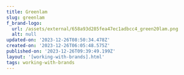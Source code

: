 ```yaml
---
title: Greenlam
slug: greenlam
f_brand-logo:
  url: /assets/external/658a93d285fea47ec1adbcc4_green20lam.png
  alt: null
updated-on: '2023-12-26T08:50:34.478Z'
created-on: '2023-12-26T06:05:48.575Z'
published-on: '2023-12-26T09:39:49.199Z'
layout: '[working-with-brands].html'
tags: working-with-brands
---
```



